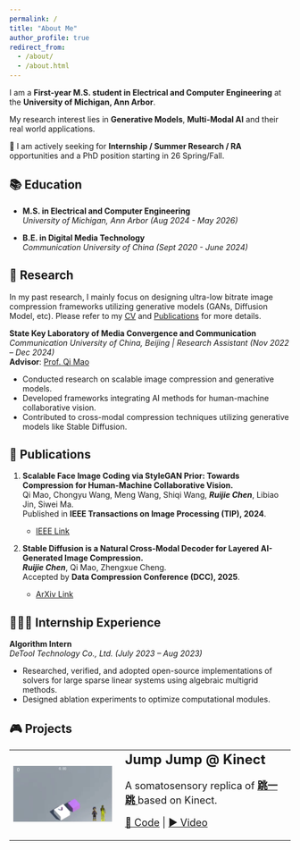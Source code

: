 ```yaml
---
permalink: /
title: "About Me"
author_profile: true
redirect_from: 
  - /about/
  - /about.html
---
```


I am a **First-year M.S. student in Electrical and Computer Engineering** at the **University of Michigan, Ann Arbor**. 

My research interest lies in **Generative Models**, **Multi-Modal AI** and their real world applications.

📣 I am actively seeking for **Internship / Summer Research / RA** opportunities and a PhD position starting in 26 Spring/Fall.


## 📚 Education  

- **M.S. in Electrical and Computer Engineering**  
  *University of Michigan, Ann Arbor (Aug 2024 - May 2026)*  

- **B.E. in Digital Media Technology**  
  *Communication University of China (Sept 2020 - June 2024)*  

## 🔬 Research  
In my past research, I mainly focus on designing ultra-low bitrate image compression frameworks utilizing generative models (GANs, Diffusion Model, etc). Please refer to my [CV](http://deoxyribonucleic-acid.github.io/files/Ruijie_Chen_CV.pdf) and [Publications](https://scholar.google.com/citations?user=gF5htwwAAAAJ) for more details.

**State Key Laboratory of Media Convergence and Communication**  
*Communication University of China, Beijing | Research Assistant (Nov 2022 – Dec 2024)*  
**Advisor**: [Prof. Qi Mao](https://sites.google.com/view/qi-mao/)  
- Conducted research on scalable image compression and generative models.  
- Developed frameworks integrating AI methods for human-machine collaborative vision.  
- Contributed to cross-modal compression techniques utilizing generative models like Stable Diffusion.  

## 📝 Publications  

1. **Scalable Face Image Coding via StyleGAN Prior: Towards Compression for Human-Machine Collaborative Vision.**  
   Qi Mao, Chongyu Wang, Meng Wang, Shiqi Wang, ***Ruijie Chen***, Libiao Jin, Siwei Ma.  
   Published in **IEEE Transactions on Image Processing (TIP), 2024**.  
   - [IEEE Link](https://ieeexplore.ieee.org/document/10372532)  

2. **Stable Diffusion is a Natural Cross-Modal Decoder for Layered AI-Generated Image Compression.**  
   ***Ruijie Chen***, Qi Mao, Zhengxue Cheng.  
   Accepted by **Data Compression Conference (DCC), 2025**.  
   - [ArXiv Link](https://arxiv.org/abs/2412.12982)  

## 🧑🏻‍💻 Internship Experience  
**Algorithm Intern**  
*DeTool Technology Co., Ltd. (July 2023 – Aug 2023)*  
- Researched, verified, and adopted open-source implementations of solvers for large sparse linear systems using algebraic multigrid methods.  
- Designed ablation experiments to optimize computational modules.  

## 🎮 Projects
<div align="center">
  <table rules="none" style="border-collapse: collapse; border: none;">
    <tr>
      <!-- 左侧图像单元格 -->
      <td style="border: none;">
        <img src="../teaser_images/328.gif" style="zoom:100%; width: 95%; height: 100%; object-fit: cover;"/>
      </td>
      <!-- 右侧文本单元格 -->
      <td style="border: none; vertical-align: middle;">
        <strong style="font-size: 24px;">Jump Jump @ Kinect</strong>
        <p style="font-size: 18px;">
          A somatosensory replica of 
          <strong>
            <a href="https://zh.wikipedia.org/wiki/%E8%B7%B3%E4%B8%80%E8%B7%B3" target="_blank">
              跳一跳
            </a>
          </strong> 
          based on Kinect.
        </p>
        <p style="font-size: 18px;">
          <a href="https://github.com/deoxyribonucleic-acid/Kinect-JumpJump" target="_blank">💾 Code</a> | 
          <a href="#">▶️ Video</a>
        </p>
      </td>
    </tr>
  </table>    
</div>